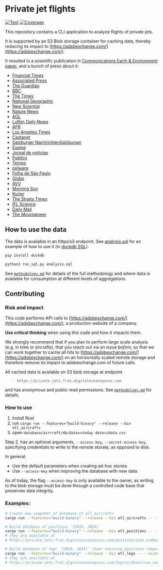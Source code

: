 # Private jet flights
[![Test](https://github.com/jorgecardleitao/private-jets/actions/workflows/test.yaml/badge.svg)](https://github.com/jorgecardleitao/private-jets/actions/workflows/test.yaml)
[![Coverage](https://codecov.io/gh/jorgecardleitao/private-jets/graph/badge.svg?token=DT7C376OKH)](https://codecov.io/gh/jorgecardleitao/private-jets)

This repository contains a CLI application to analyze flights of private jets.

It is supported by an S3 Blob storage container for caching data, thereby
reducing its impact to [https://adsbexchange.com/](https://adsbexchange.com/).

It resulted in a scientific publication in [Communications Earth & Environment paper](https://www.nature.com/articles/s43247-024-01775-z),
and a bunch of press about it:

* [Financial Times](https://www.ft.com/content/13a89ac6-6fa8-4e17-9ef2-698d20b657a7)
* [Associated Press](https://apnews.com/article/climate-change-private-jets-wealthy-carbon-pollution-0a2d1d2cd81906381953346bfdb879e8)
* [The Guardian](https://www.theguardian.com/world/2024/nov/07/used-like-taxis-soaring-private-jet-flights-drive-up-climate-heating-emissions)
* [BBC](https://www.bbc.com/news/articles/cx2lvq4el5vo)
* [The Times](https://www.thetimes.com/uk/environment/article/celebrity-private-jets-co2-emissions-5gmvgncrl)
* [National Geographic](https://www.nationalgeographic.com/environment/article/private-jet-flights-climate-change)
* [New Scientist](https://www.newscientist.com/article/2455196-carbon-emissions-from-private-jets-have-exploded-in-recent-years/)
* [Nature News](https://www.nature.com/articles/d41586-024-03687-6)
* [AOL](https://www.aol.com/ultra-rich-using-jets-taxis-163749747.html?guccounter=1)
* [Lufkin Daily News](https://lufkindailynews.com/anpa/us/carbon-pollution-from-high-flying-rich-in-private-jets-soars/article_ac190bb5-4f01-5d04-8f87-25bd49778d9a.html)
* [AFR](https://www.afr.com/companies/transport/private-jet-use-jumps-and-so-do-emissions-even-to-a-climate-summit-20241106-p5ko9s)
* [Los Angeles Times](https://www.latimes.com/environment/story/2024-11-07/co2-emissions-from-private-jets-are-skyrocketing)
* [Castanet](https://www.castanet.net/news/World/516129/Carbon-pollution-from-high-flying-rich-in-private-jets-soars)
* [Salzburger NachrichtenSalzburger](https://www.sn.at/wirtschaft/welt/co2-ausstoss-privatjets-168073786)
* [Exame](https://exame.com/mundo/por-que-o-uso-de-jatos-privados-aumenta-a-cada-ano-nos-eua/)
* [Jornal de noticias](https://www.jn.pt/2662184499/emissoes-anuais-de-dioxido-de-carbono-da-aviacao-privada-aumentaram-46-entre-2019-e-2023)
* [Publico](https://www.publico.pt/2024/11/07/azul/noticia/emissoes-co2-aviacao-privada-crescem-necessario-limitar-elite-rica-investigador-2110848)
* [Tempo](https://www.tempo.pt/noticias/ciencia/cientistas-avaliaram-a-contribuicao-da-aviacao-particular-no-aumento-de-dioxido-de-carbono-na-atmosfera.html)
* [pplware](https://pplware.sapo.pt/motores/emissoes-dos-jatos-privados-aumentaram-quase-50-nesta-decada/)
* [Folha de São Paulo](https://www1.folha.uol.com.br/mercado/2024/11/emissoes-de-carbono-por-jatinhos-crescem-quase-50-em-4-anos-incluindo-viagens-para-eventos-sobre-clima.shtml)
* [Globo](https://gq.globo.com/um-so-planeta/noticia/2024/11/poluicao-causada-jatinhos-particulares-cresceu-quase-50percent-em-4-anos.ghtml)
* [AVV](https://avv.pt/os-jatos-particulares-emitem-tanto-co2-em-uma-hora-quanto-uma-pessoa-em-toda-a-sua-vida/)
* [Morning Sun](https://www.morningsun.net/stories/carbon-pollution-from-high-flying-rich-in-private-jets-soars,161703)
* [Kurier](https://kurier.at/wirtschaft/privatjet-flugzeug-fliegen-co2-ausstoss-klimawandel/402972225)
* [The Straits Times](https://www.straitstimes.com/world/europe/private-jet-carbon-emissions-soar-46-study-shows)
* [IFL Science](https://www.iflscience.com/private-jet-carbon-emissions-surge-by-46-percent-in-just-four-years-76695)
* [Daily Mail](https://www.dailymail.co.uk/sciencetech/article-14054663/Carbon-emissions-private-jets-increased.html)
* [The Mountaineer](https://www.themountaineer.com/news/national/private-jet-carbon-emissions-soar-46-study/article_07d110ba-5e51-5e9c-81da-3d24d6e57e3a.html)

## How to use the data

The data is available in an https/s3 endpoint. See [analysis.sql](./analysis.sql) for an example of how to use it (in [duckdb SQL](https://duckdb.org/docs/sql/introduction.html)).

```bash
pip install duckdb

python3 run_sql.py analysis.sql
```

See [`methodology.md`](./methodology.md) for details of the full methodology and where data is available for consumption at different levels
of aggregations.

## Contributing

### Risk and impact

This code performs API calls to [https://adsbexchange.com/](https://adsbexchange.com/),
a production website of a company.

**Use critical thinking** when using this code and how it impacts them.

We strongly recommend that if you plan to perform large scale analysis (e.g. in time or aircrafts),
that you reach out via an issue _before_, so that we can work together
to cache all hits to [https://adsbexchange.com/](https://adsbexchange.com/)
on an horizontally scaled remote storage and therefore remove its impact to adsbexchange.com
of future calls.

All cached data is available on S3 blob storage at endpoint

> `https://private-jets.fra1.digitaloceanspaces.com`

and has anonymous and public read permissions. See [`methodology.md`](./methodology.md) for details.

### How to use

1. Install Rust
2. run `cargo run --features="build-binary" --release --bin etl_aircrafts`
3. open `database/aircraft/db/date=<today date>/data.csv`

Step 2. has an optional arguments, `--access-key`, `--secret-access-key`, specifying
credentials to write to the remote storate, as opposed to disk.

In general:

* Use the default parameters when creating ad-hoc stories
* Use `--access-key` when improving the database with new data.

As of today, the flag `--access-key` is only available to the owner,
as writing to the blob storage must be done through a controlled code base that preserves data integrity.

### Examples:

```bash
# Create new snapshot of database of all aircrafts
cargo run --features="build-binary" --release --bin etl_aircrafts -- --access-key=DO00AUDGL32QLFKV8CEP --secret-access-key=$(cat secrets.txt)

# Build database of positions `[2019, 2024]`
cargo run --features="build-binary" --release --bin etl_positions -- --access-key=DO00AUDGL32QLFKV8CEP --secret-access-key=$(cat secrets.txt)
# they are available at
# https://private-jets.fra1.digitaloceanspaces.com/position/icao_number={icao}/month={year}-{month}/data.json

# Build database of legs `[2019, 2024]` (over existing positions computed by `etl_positions`)
cargo run --features="build-binary" --release --bin etl_legs -- --access-key=DO00AUDGL32QLFKV8CEP --secret-access-key=$(cat secrets.txt)
# they are available at
# https://private-jets.fra1.digitaloceanspaces.com/leg/v1/data/icao_number={icao}/month={year}-{month}/data.csv
```
